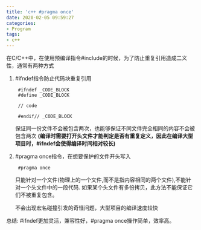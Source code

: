 ```yaml
---
title: 'c++ #pragma once'
date: 2020-02-05 09:59:27
categories:
- Program
tags:
- c++
---
```


在C/C++中，在使用预编译指令#include的时候，为了防止重复引用造成二义性，通常有两种方式
1. \#ifndef指令防止代码块重复引用
         
        #ifndef _CODE_BLOCK
        #define _CODE_BLOCK
         
        // code
         
        #endif// _CODE_BLOCK 
        
    保证同一份文件不会被包含两次，也能够保证不同文件完全相同的内容不会被包含两次
    **(编译时需要打开头文件才能判定是否有重复定义，因此在编译大型项目时，#ifndef会使得编译时间相对较长)**
2. \#pragma once指令，在想要保护的文件开头写入
    
        #pragma once   
    只能针对一个文件(物理上的一个文件,而不是指内容相同的两个文件),不能针对一个头文件中的一段代码.
    如果某个头文件有多份拷贝，此方法不能保证它们不被重复包含。
    
    不会出现宏名碰撞引发的奇怪问题，大型项目的编译速度较快
    
    
    
总结: #ifndef更加灵活，兼容性好，#pragma once操作简单，效率高。         
